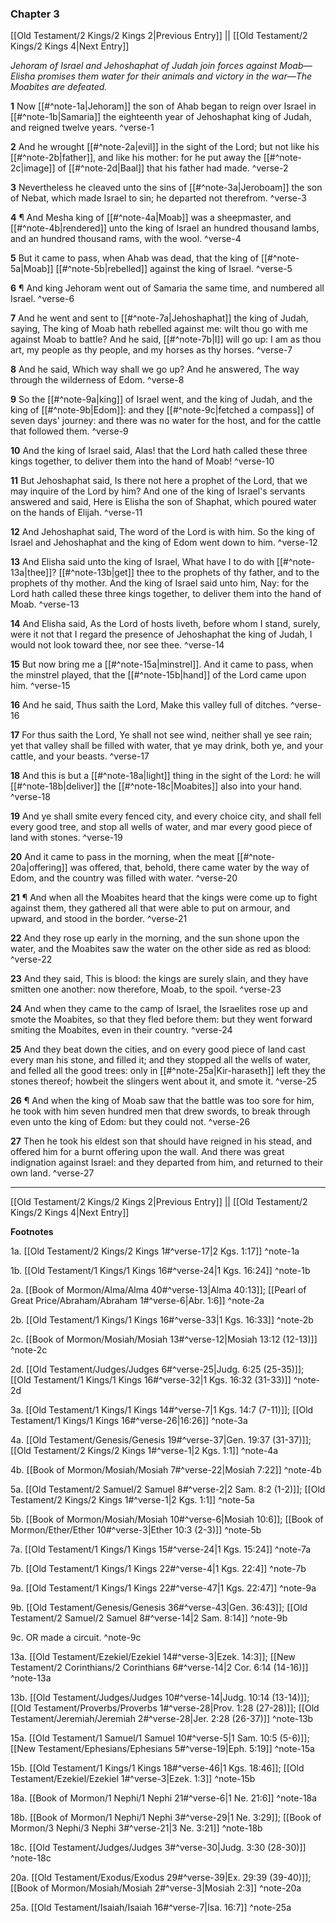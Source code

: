 ### Chapter 3

[[Old Testament/2 Kings/2 Kings 2|Previous Entry]]  ||  [[Old Testament/2 Kings/2 Kings 4|Next Entry]]

*Jehoram of Israel and Jehoshaphat of Judah join forces against Moab—Elisha promises them water for their animals and victory in the war—The Moabites are defeated.*

**1**  Now [[#^note-1a|Jehoram]] the son of Ahab began to reign over Israel in [[#^note-1b|Samaria]] the eighteenth year of Jehoshaphat king of Judah, and reigned twelve years. ^verse-1

**2**  And he wrought [[#^note-2a|evil]] in the sight of the Lord; but not like his [[#^note-2b|father]], and like his mother: for he put away the [[#^note-2c|image]] of [[#^note-2d|Baal]] that his father had made. ^verse-2

**3**  Nevertheless he cleaved unto the sins of [[#^note-3a|Jeroboam]] the son of Nebat, which made Israel to sin; he departed not therefrom. ^verse-3

**4**  ¶ And Mesha king of [[#^note-4a|Moab]] was a sheepmaster, and [[#^note-4b|rendered]] unto the king of Israel an hundred thousand lambs, and an hundred thousand rams, with the wool. ^verse-4

**5**  But it came to pass, when Ahab was dead, that the king of [[#^note-5a|Moab]] [[#^note-5b|rebelled]] against the king of Israel. ^verse-5

**6**  ¶ And king Jehoram went out of Samaria the same time, and numbered all Israel. ^verse-6

**7**  And he went and sent to [[#^note-7a|Jehoshaphat]] the king of Judah, saying, The king of Moab hath rebelled against me: wilt thou go with me against Moab to battle? And he said, [[#^note-7b|I]] will go up: I am as thou art, my people as thy people, and my horses as thy horses. ^verse-7

**8**  And he said, Which way shall we go up? And he answered, The way through the wilderness of Edom. ^verse-8

**9**  So the [[#^note-9a|king]] of Israel went, and the king of Judah, and the king of [[#^note-9b|Edom]]: and they [[#^note-9c|fetched a compass]] of seven days' journey: and there was no water for the host, and for the cattle that followed them. ^verse-9

**10**  And the king of Israel said, Alas! that the Lord hath called these three kings together, to deliver them into the hand of Moab! ^verse-10

**11**  But Jehoshaphat said, Is there not here a prophet of the Lord, that we may inquire of the Lord by him? And one of the king of Israel's servants answered and said, Here is Elisha the son of Shaphat, which poured water on the hands of Elijah. ^verse-11

**12**  And Jehoshaphat said, The word of the Lord is with him. So the king of Israel and Jehoshaphat and the king of Edom went down to him. ^verse-12

**13**  And Elisha said unto the king of Israel, What have I to do with [[#^note-13a|thee]]? [[#^note-13b|get]] thee to the prophets of thy father, and to the prophets of thy mother. And the king of Israel said unto him, Nay: for the Lord hath called these three kings together, to deliver them into the hand of Moab. ^verse-13

**14**  And Elisha said, As the Lord of hosts liveth, before whom I stand, surely, were it not that I regard the presence of Jehoshaphat the king of Judah, I would not look toward thee, nor see thee. ^verse-14

**15**  But now bring me a [[#^note-15a|minstrel]]. And it came to pass, when the minstrel played, that the [[#^note-15b|hand]] of the Lord came upon him. ^verse-15

**16**  And he said, Thus saith the Lord, Make this valley full of ditches. ^verse-16

**17**  For thus saith the Lord, Ye shall not see wind, neither shall ye see rain; yet that valley shall be filled with water, that ye may drink, both ye, and your cattle, and your beasts. ^verse-17

**18**  And this is but a [[#^note-18a|light]] thing in the sight of the Lord: he will [[#^note-18b|deliver]] the [[#^note-18c|Moabites]] also into your hand. ^verse-18

**19**  And ye shall smite every fenced city, and every choice city, and shall fell every good tree, and stop all wells of water, and mar every good piece of land with stones. ^verse-19

**20**  And it came to pass in the morning, when the meat [[#^note-20a|offering]] was offered, that, behold, there came water by the way of Edom, and the country was filled with water. ^verse-20

**21**  ¶ And when all the Moabites heard that the kings were come up to fight against them, they gathered all that were able to put on armour, and upward, and stood in the border. ^verse-21

**22**  And they rose up early in the morning, and the sun shone upon the water, and the Moabites saw the water on the other side as red as blood: ^verse-22

**23**  And they said, This is blood: the kings are surely slain, and they have smitten one another: now therefore, Moab, to the spoil. ^verse-23

**24**  And when they came to the camp of Israel, the Israelites rose up and smote the Moabites, so that they fled before them: but they went forward smiting the Moabites, even in their country. ^verse-24

**25**  And they beat down the cities, and on every good piece of land cast every man his stone, and filled it; and they stopped all the wells of water, and felled all the good trees: only in [[#^note-25a|Kir-haraseth]] left they the stones thereof; howbeit the slingers went about it, and smote it. ^verse-25

**26**  ¶ And when the king of Moab saw that the battle was too sore for him, he took with him seven hundred men that drew swords, to break through even unto the king of Edom: but they could not. ^verse-26

**27**  Then he took his eldest son that should have reigned in his stead, and offered him for a burnt offering upon the wall. And there was great indignation against Israel: and they departed from him, and returned to their own land. ^verse-27


---
[[Old Testament/2 Kings/2 Kings 2|Previous Entry]]  ||  [[Old Testament/2 Kings/2 Kings 4|Next Entry]]


**Footnotes**


1a. [[Old Testament/2 Kings/2 Kings 1#^verse-17|2 Kgs. 1:17]] ^note-1a

1b. [[Old Testament/1 Kings/1 Kings 16#^verse-24|1 Kgs. 16:24]] ^note-1b

2a. [[Book of Mormon/Alma/Alma 40#^verse-13|Alma 40:13]]; [[Pearl of Great Price/Abraham/Abraham 1#^verse-6|Abr. 1:6]] ^note-2a

2b. [[Old Testament/1 Kings/1 Kings 16#^verse-33|1 Kgs. 16:33]] ^note-2b

2c. [[Book of Mormon/Mosiah/Mosiah 13#^verse-12|Mosiah 13:12 (12-13)]] ^note-2c

2d. [[Old Testament/Judges/Judges 6#^verse-25|Judg. 6:25 (25-35)]]; [[Old Testament/1 Kings/1 Kings 16#^verse-32|1 Kgs. 16:32 (31-33)]] ^note-2d

3a. [[Old Testament/1 Kings/1 Kings 14#^verse-7|1 Kgs. 14:7 (7-11)]]; [[Old Testament/1 Kings/1 Kings 16#^verse-26|16:26]] ^note-3a

4a. [[Old Testament/Genesis/Genesis 19#^verse-37|Gen. 19:37 (31-37)]]; [[Old Testament/2 Kings/2 Kings 1#^verse-1|2 Kgs. 1:1]] ^note-4a

4b. [[Book of Mormon/Mosiah/Mosiah 7#^verse-22|Mosiah 7:22]] ^note-4b

5a. [[Old Testament/2 Samuel/2 Samuel 8#^verse-2|2 Sam. 8:2 (1-2)]]; [[Old Testament/2 Kings/2 Kings 1#^verse-1|2 Kgs. 1:1]] ^note-5a

5b. [[Book of Mormon/Mosiah/Mosiah 10#^verse-6|Mosiah 10:6]]; [[Book of Mormon/Ether/Ether 10#^verse-3|Ether 10:3 (2-3)]] ^note-5b

7a. [[Old Testament/1 Kings/1 Kings 15#^verse-24|1 Kgs. 15:24]] ^note-7a

7b. [[Old Testament/1 Kings/1 Kings 22#^verse-4|1 Kgs. 22:4]] ^note-7b

9a. [[Old Testament/1 Kings/1 Kings 22#^verse-47|1 Kgs. 22:47]] ^note-9a

9b. [[Old Testament/Genesis/Genesis 36#^verse-43|Gen. 36:43]]; [[Old Testament/2 Samuel/2 Samuel 8#^verse-14|2 Sam. 8:14]] ^note-9b

9c. OR made a circuit. ^note-9c

13a. [[Old Testament/Ezekiel/Ezekiel 14#^verse-3|Ezek. 14:3]]; [[New Testament/2 Corinthians/2 Corinthians 6#^verse-14|2 Cor. 6:14 (14-16)]] ^note-13a

13b. [[Old Testament/Judges/Judges 10#^verse-14|Judg. 10:14 (13-14)]]; [[Old Testament/Proverbs/Proverbs 1#^verse-28|Prov. 1:28 (27-28)]]; [[Old Testament/Jeremiah/Jeremiah 2#^verse-28|Jer. 2:28 (26-37)]] ^note-13b

15a. [[Old Testament/1 Samuel/1 Samuel 10#^verse-5|1 Sam. 10:5 (5-6)]]; [[New Testament/Ephesians/Ephesians 5#^verse-19|Eph. 5:19]] ^note-15a

15b. [[Old Testament/1 Kings/1 Kings 18#^verse-46|1 Kgs. 18:46]]; [[Old Testament/Ezekiel/Ezekiel 1#^verse-3|Ezek. 1:3]] ^note-15b

18a. [[Book of Mormon/1 Nephi/1 Nephi 21#^verse-6|1 Ne. 21:6]] ^note-18a

18b. [[Book of Mormon/1 Nephi/1 Nephi 3#^verse-29|1 Ne. 3:29]]; [[Book of Mormon/3 Nephi/3 Nephi 3#^verse-21|3 Ne. 3:21]] ^note-18b

18c. [[Old Testament/Judges/Judges 3#^verse-30|Judg. 3:30 (28-30)]] ^note-18c

20a. [[Old Testament/Exodus/Exodus 29#^verse-39|Ex. 29:39 (39-40)]]; [[Book of Mormon/Mosiah/Mosiah 2#^verse-3|Mosiah 2:3]] ^note-20a

25a. [[Old Testament/Isaiah/Isaiah 16#^verse-7|Isa. 16:7]] ^note-25a